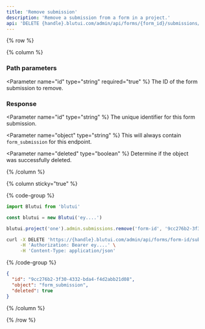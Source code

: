 ```yaml
---
title: 'Remove submission'
description: 'Remove a submission from a form in a project.'
api: 'DELETE {handle}.blutui.com/admin/api/forms/{form_id}/submissions/{id}'
---
```


{% row %}

{% column %}
### Path parameters

<Parameter name="id" type="string" required="true" %}
The ID of the form submission to remove.
</Parameter>

### Response

<Parameter name="id" type="string" %}
The unique identifier for this form submission.
</Parameter>

<Parameter name="object" type="string" %}
This will always contain `form_submission` for this endpoint.
</Parameter>

<Parameter name="deleted" type="boolean" %}
Determine if the object was successfully deleted.
</Parameter>

{% /column %}

{% column sticky="true" %}

{% code-group %}

```ts {% process=false filename="Node.js" %}
import Blutui from 'blutui'

const blutui = new Blutui('ey....')

blutui.project('one').admin.submissions.remove('form-id', '9cc276b2-3f30-4332-bda4-f4d2abb21d08')
```

```bash {% process=false filename="cURL" %}
curl -X DELETE 'https://{handle}.blutui.com/admin/api/forms/form-id/submissions/9cc276b2-3f30-4332-bda4-f4d2abb21d08' \
     -H 'Authorization: Bearer ey....' \
     -H 'Content-Type: application/json'
```

{% /code-group %}

```json {% process=false filename="Response" %}
{
  "id": "9cc276b2-3f30-4332-bda4-f4d2abb21d08",
  "object": "form_submission",
  "deleted": true
}
```

{% /column %}

{% /row %}
